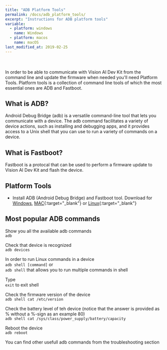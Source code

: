 ```yaml
---
title: "ADB Platform Tools"
permalink: /docs/adb_platform_tools/
excerpt: "Instructions for ADB platform tools"
variable:
  - platform: windows
    name: Windows
  - platform: macos
    name: macOS
last_modified_at: 2019-02-25
---
```

<br>
<br>
In order to be able to communicate with Vision AI Dev Kit from the command line and update the firmware when needed you'll need Platform Tools. Platform tools is a collection of command line tools of which the most essential ones are ADB and Fastboot.

## What is ADB?
Android Debug Bridge (adb) is a versatile command-line tool that lets you communicate with a device. 
The adb command facilitates a variety of device actions, such as installing and debugging apps, 
and it provides access to a Unix shell that you can use to run a variety of commands on a device.

## What is Fastboot?
Fastboot is a protocal that can be used to perform a firmware update to Vision AI Dev Kit and flash the device.

## Platform Tools
* Install ADB (Android Debug Bridge) and Fastboot tool. Download for [Windows](https://dl.google.com/android/repository/platform-tools-latest-windows.zip), [MAC](https://dl.google.com/android/repository/platform-tools-latest-darwin.zip){:target="_blank"} or [Linux](https://dl.google.com/android/repository/platform-tools-latest-linux.zip){:target="_blank"}

## Most popular ADB commands

Show you all the available adb commands <br>
  `adb`

Check that device is recognized <br>
  `adb devices`
  
In order to run Linux commands in a device <br>
  `adb shell [command]` 
  or <br>
  `adb shell`
  that allows you to run multiple commands in shell
  
Type <br>
  `exit` 
to exit shell

Check the firmware version of the device <br>
  `adb shell cat /etc/version`

Check the battery level of teh device (notice that the answer is provided as % without a %-sign as an example 80) <br>
  `adb shell cat /sys/class/power_supply/battery/capacity`
  
Reboot the device <br>
   `adb reboot` <br>

You can find other usefull adb commands from the troubleshooting section
